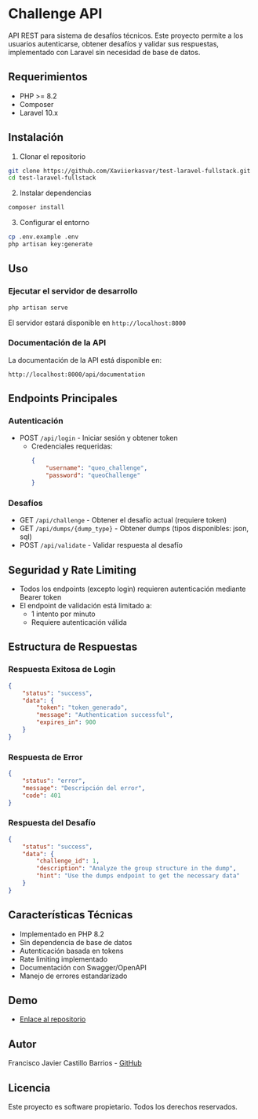 # Challenge API

API REST para sistema de desafíos técnicos. Este proyecto permite a los usuarios autenticarse, obtener desafíos y validar sus respuestas, implementado con Laravel sin necesidad de base de datos.

## Requerimientos

- PHP >= 8.2
- Composer
- Laravel 10.x

## Instalación

1. Clonar el repositorio
```bash
git clone https://github.com/Xaviierkasvar/test-laravel-fullstack.git
cd test-laravel-fullstack
```

2. Instalar dependencias
```bash
composer install
```

3. Configurar el entorno
```bash
cp .env.example .env
php artisan key:generate
```

## Uso

### Ejecutar el servidor de desarrollo
```bash
php artisan serve
```
El servidor estará disponible en `http://localhost:8000`

### Documentación de la API

La documentación de la API está disponible en:
```
http://localhost:8000/api/documentation
```

## Endpoints Principales

### Autenticación
- POST `/api/login` - Iniciar sesión y obtener token
  - Credenciales requeridas:
    ```json
    {
        "username": "queo_challenge",
        "password": "queoChallenge"
    }
    ```

### Desafíos
- GET `/api/challenge` - Obtener el desafío actual (requiere token)
- GET `/api/dumps/{dump_type}` - Obtener dumps (tipos disponibles: json, sql)
- POST `/api/validate` - Validar respuesta al desafío

## Seguridad y Rate Limiting

- Todos los endpoints (excepto login) requieren autenticación mediante Bearer token
- El endpoint de validación está limitado a:
  - 1 intento por minuto
  - Requiere autenticación válida

## Estructura de Respuestas

### Respuesta Exitosa de Login
```json
{
    "status": "success",
    "data": {
        "token": "token_generado",
        "message": "Authentication successful",
        "expires_in": 900
    }
}
```

### Respuesta de Error
```json
{
    "status": "error",
    "message": "Descripción del error",
    "code": 401
}
```

### Respuesta del Desafío
```json
{
    "status": "success",
    "data": {
        "challenge_id": 1,
        "description": "Analyze the group structure in the dump",
        "hint": "Use the dumps endpoint to get the necessary data"
    }
}
```

## Características Técnicas

- Implementado en PHP 8.2
- Sin dependencia de base de datos
- Autenticación basada en tokens
- Rate limiting implementado
- Documentación con Swagger/OpenAPI
- Manejo de errores estandarizado

## Demo

- [Enlace al repositorio](https://github.com/Xaviierkasvar/test-laravel-fullstack)

## Autor

Francisco Javier Castillo Barrios - [GitHub](https://github.com/Xaviierkasvar)

## Licencia

Este proyecto es software propietario. Todos los derechos reservados.